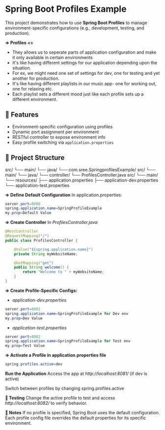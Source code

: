 # Spring Boot Profiles Example

This project demonstrates how to use **Spring Boot Profiles** to manage environment-specific configurations (e.g., development, testing, and production).

**=> Profiles <=**

- They allows us to seperate parts of application configuration and make it only available in  certain environments
- It's like having different settings for our application depending upon the situation.
- For ex, we might need one set of settings for dev, one for testing and yet another for production.
- It's like having different playlists in our music app- one for working out, one for relaxing etc.
- Each playlist sets a different mood just like each profile sets up a different environment.

## 🚀 Features

- Environment-specific configuration using profiles
- Dynamic port assignment per environment
- RESTful controller to expose environment info
- Easy profile switching via `application.properties`

## 📁 Project Structure

src/ └── main/ └── java/ 
   └── com.sree.SpringprofilesExample/ 
src/ └── main/ └── java/ └── controller/
└── ProfilesController.java 
src/ └── main/└── resources/ 
├── application.properties 
├── application-dev.properties 
└── application-test.properties

**=> Define Default Configuration**
In application.properties:
```java
server.port=8080
spring.application.name=SpringProfileExample
my.prop=Default Value
```
**=> Create Controller**
In _ProfilesController.java_:
```java
@RestController
@RequestMapping("/")
public class ProfilesController {

    @Value("${spring.application.name}")
    private String myWebsiteName;

    @GetMapping("get")
    public String welcome() {
        return "Welcome to " + myWebsiteName;
    }
}
```
**=> Create Profile-Specific Configs:**
- _application-dev.properties_
```java
server.port=8081
spring.application.name=SpringProfileExample for Dev env
my.prop=Dev Value
```
- _application-test.properties_
```java
server.port=8082
spring.application.name=SpringProfileExample for Test env
my.prop=Test Value

```
**=> Activate a Profile in application.properties file**
```java
spring.profiles.active=dev
```
**Run the Application**
Access the app at _http://localhost:8081/_ (if dev is active)

Switch between profiles by changing spring.profiles.active

**🧪 Testing**
Change the active profile to test and access _http://localhost:8082/_ to verify behavior.

**📌 Notes**
If no profile is specified, Spring Boot uses the default configuration.
Each profile config file overrides the default properties for its specific environment.

